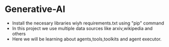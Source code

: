# Generative-AI
- Install the necesary libraries wiyh requirements.txt using "pip" command
- In this project we use multiple data sources like arxiv,wikipedia and others
- Here we will be learning about agents,tools,toolkits and agent executor.
